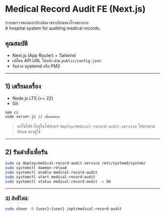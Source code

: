 # Medical Record Audit FE (Next.js)

ระบบตรวจสอบและประเมินเวชระเบียนของโรงพยาบาล  
A hospital system for auditing medical records.

## คุณสมบัติ
- Next.js (App Router) + Tailwind
- เปลี่ยน API URL ได้หลัง ผ่าน `public/config.json`
- รันด้วย systemd หรือ PM2

---

## 1) เตรียมเครื่อง
- Node.js LTS (>= 22)
- Git

```bash
npm ci
node server.js // เพื่อทดสอบ
```
> แก้ไขไฟล์ ที่อยู่ในโฟล์เดอร์ `deploy/medical-record-audit.service` ให้ตรงตาม linux ของผู้ใช้
---
## 2) รันคำสั่งเพื่อรัน
``` bash
sudo cp deploy/medical-record-audit.service /etc/systemd/system/
sudo systemctl daemon-reload
sudo systemctl enable medical-record-audit
sudo systemctl start medical-record-audit
sudo systemctl status medical-record-audit -n 50
```
---
### 3) สิทธิ์ไฟล์:
``` bash
sudo chown -R {user}:{user} /opt/medical-record-audit
```